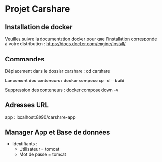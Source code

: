 # Projet Carshare

## Installation de docker

Veuillez suivre la documentation docker pour que l'installation corresponde à votre distribution : 
https://docs.docker.com/engine/install/

## Commandes
Déplacement dans le dossier carshare : cd carshare

Lancement des conteneurs : docker compose up -d --build

Suppression des conteneurs : docker compose down -v

## Adresses URL 

app : localhost:8090/carshare-app

## Manager App et Base de données

- Identifiants :
     - Utilisateur = tomcat
     - Mot de passe = tomcat
